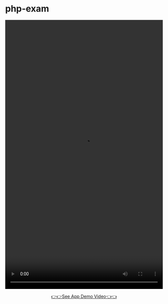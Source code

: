 # php-exam

 <video src= "https://github.com/user-attachments/assets/1a4d88d0-e5fc-49a3-a700-88eaad604a4b" width=100%
height=22% > 
 <video src= "" width=100%
height=22% >

<div align="center"> <a href="https://drive.google.com/drive/folders/1Uey58ID5WgHEZvQ2ol3TEzYzchftVSM5?usp=drive_link">👉👉See App Demo Video👈👈</a></div>


